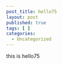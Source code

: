 ```yaml
---
post_title: hello75
layout: post
published: true
tags: [ ]
categories:
  - Uncategorized
---
```

this is hello75
